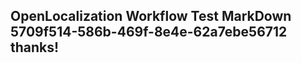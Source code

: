 <properties
ms.topic="hero-topic"
ms.test1="hero-topic"
ms.test2="test"/>


## OpenLocalization Workflow Test MarkDown 5709f514-586b-469f-8e4e-62a7ebe56712 thanks!



<!--HONumber=Jul16_HO2-->



